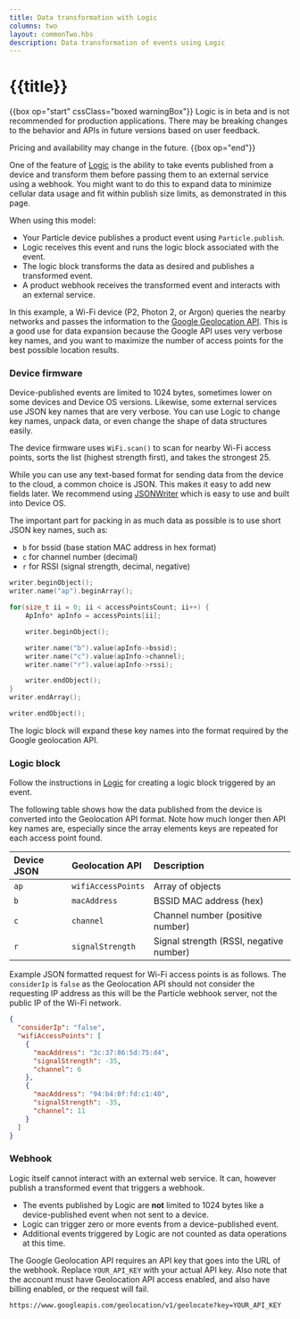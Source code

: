 ```yaml
---
title: Data transformation with Logic
columns: two
layout: commonTwo.hbs
description: Data transformation of events using Logic
---
```


# {{title}}

{{box op="start" cssClass="boxed warningBox"}}
Logic is in beta and is not recommended for production applications. There may be breaking changes to the behavior 
and APIs in future versions based on user feedback. 

Pricing and availability may change in the future.
{{box op="end"}}

One of the feature of [Logic](/getting-started/logic-ledger/logic/) is the ability to take events published from a device and transform them before passing them to an external service using a webhook. You might want to do this to expand data to minimize cellular data usage and fit within publish size limits, as demonstrated in this page.

When using this model:

- Your Particle device publishes a product event using `Particle.publish`.
- Logic receives this event and runs the logic block associated with the event.
- The logic block transforms the data as desired and publishes a transformed event.
- A product webhook receives the transformed event and interacts with an external service.

In this example, a Wi-Fi device (P2, Photon 2, or Argon) queries the nearby networks and passes the information to the [Google Geolocation API](https://developers.google.com/maps/documentation/geolocation/overview). This is a good use for data expansion because the Google API uses very verbose key names, and you want to maximize the number of access points for the best possible location results.

### Device firmware


Device-published events are limited to 1024 bytes, sometimes lower on some devices and Device OS versions. Likewise, some external services use JSON key names that are very verbose. You can use Logic to change key names, unpack data, or even change the shape of data structures easily.

The device firmware uses `WiFi.scan()` to scan for nearby Wi-Fi access points, sorts the list (highest strength first), and takes the strongest 25.

While you can use any text-based format for sending data from the device to the cloud, a common choice is JSON. This makes it easy to add new fields later. We recommend using [JSONWriter](/firmware/best-practices/json/#using-jsonwriter) which is easy to use and built into Device OS.


The important part for packing in as much data as possible is to use short JSON key names, such as:

- `b` for bssid (base station MAC address in hex format)
- `c` for channel number (decimal)
- `r` for RSSI (signal strength, decimal, negative)

```cpp
writer.beginObject();
writer.name("ap").beginArray();

for(size_t ii = 0; ii < accessPointsCount; ii++) {
    ApInfo* apInfo = accessPoints[ii];

    writer.beginObject();

    writer.name("b").value(apInfo->bssid);
    writer.name("c").value(apInfo->channel);
    writer.name("r").value(apInfo->rssi);

    writer.endObject();
}
writer.endArray();

writer.endObject();
```

The logic block will expand these key names into the format required by the Google geolocation API.

### Logic block

Follow the instructions in [Logic](/getting-started/logic-ledger/logic/) for creating a logic block triggered by an event.

The following table shows how the data published from the device is converted into the Geolocation API format. Note how much longer then API key names are, especially since the array elements keys are repeated for each access point found.

| Device JSON | Geolocation API | Description
| :--- | :--- | :--- |
| `ap` | `wifiAccessPoints` | Array of objects |
| `b` | `macAddress` | BSSID MAC address (hex) |
| `c` | `channel` | Channel number (positive number) |
| `r` | `signalStrength` | Signal strength (RSSI, negative number) |

Example JSON formatted request for Wi-Fi access points is as follows. The `considerIp` is `false` as the Geolocation API should not consider the requesting IP address as this will be the Particle webhook server, not the public IP of the Wi-Fi network.

```json
{
  "considerIp": "false",
  "wifiAccessPoints": [
    {
      "macAddress": "3c:37:86:5d:75:d4",
      "signalStrength": -35,
      "channel": 6
    },
    {
      "macAddress": "94:b4:0f:fd:c1:40",
      "signalStrength": -35,
      "channel": 11
    }
  ]
}
```

### Webhook

Logic itself cannot interact with an external web service. It can, however publish a transformed event that triggers a webhook.

- The events published by Logic are **not** limited to 1024 bytes like a device-published event when not sent to a device.
- Logic can trigger zero or more events from a device-published event.
- Additional events triggered by Logic are not counted as data operations at this time.

The Google Geolocation API requires an API key that goes into the URL of the webhook. Replace `YOUR_API_KEY` with your actual API key. Also note that the account must have Geolocation API access enabled, and also have billing enabled, or the request will fail.

```
https://www.googleapis.com/geolocation/v1/geolocate?key=YOUR_API_KEY
```



